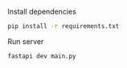 Install dependencies 
```bash
pip install -r requirements.txt
```

Run server
```bash
fastapi dev main.py
```